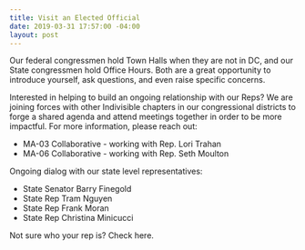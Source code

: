 ```yaml
---
title: Visit an Elected Official
date: 2019-03-31 17:57:00 -04:00
layout: post
---
```


Our federal congressmen hold Town Halls when they are not in DC, and our State congressmen hold Office Hours. Both are a great opportunity to introduce yourself, ask questions, and even raise specific concerns. 

Interested in helping to build an ongoing relationship with our Reps? We are joining forces with other Indivisible chapters in our congressional districts to forge a shared agenda and attend meetings together in order to be more impactful. For more information, please reach out:
* MA-03 Collaborative - working with Rep. Lori Trahan
* MA-06 Collaborative - working with Rep. Seth Moulton 

Ongoing dialog with our state level representatives:
* State Senator Barry Finegold
* State Rep Tram Nguyen
* State Rep Frank Moran
* State Rep Christina Minicucci

Not sure who your rep is? Check here.